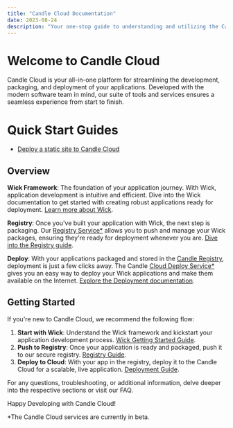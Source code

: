 ```yaml
---
title: "Candle Cloud Documentation"
date: 2023-08-24
description: "Your one-stop guide to understanding and utilizing the Candle Cloud services."
---
```


# Welcome to Candle Cloud

Candle Cloud is your all-in-one platform for streamlining the development, packaging, and deployment of your applications. Developed with the modern software team in mind, our suite of tools and services ensures a seamless experience from start to finish.

# Quick Start Guides

- [Deploy a static site to Candle Cloud](./deploy/quick-start/static-site)

## Overview

**Wick Framework**: The foundation of your application journey. With Wick, application development is intuitive and efficient. Dive into the Wick documentation to get started with creating robust applications ready for deployment. [Learn more about Wick](../wick/).

**Registry**: Once you've built your application with Wick, the next step is packaging. Our [Registry Service\*](https://registry.candle.dev) allows you to push and manage your Wick packages, ensuring they're ready for deployment whenever you are. [Dive into the Registry guide](./registry/).

**Deploy**: With your applications packaged and stored in the [Candle Registry](https://registry.candle.dev), deployment is just a few clicks away. The Candle [Cloud Deploy Service\*](https://cloud.candle.dev) gives you an easy way to deploy your Wick applications and make them available on the Internet. [Explore the Deployment documentation](./deploy/).

## Getting Started

If you're new to Candle Cloud, we recommend the following flow:

1. **Start with Wick**: Understand the Wick framework and kickstart your application development process. [Wick Getting Started Guide](../wick/getting-started).
2. **Push to Registry**: Once your application is ready and packaged, push it to our secure registry. [Registry Guide](./registry/).
3. **Deploy to Cloud**: With your app in the registry, deploy it to the Candle Cloud for a scalable, live application. [Deployment Guide](./deploy/deployments/).

For any questions, troubleshooting, or additional information, delve deeper into the respective sections or visit our FAQ.

Happy Developing with Candle Cloud!

\*The Candle Cloud services are currently in beta.
